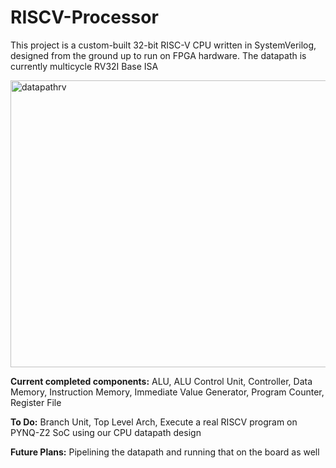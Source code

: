 # RISCV-Processor
This project is a custom-built 32-bit RISC-V CPU written in SystemVerilog, designed from the ground up to run on FPGA hardware.
The datapath is currently multicycle RV32I Base ISA

<img width="892" height="459" alt="datapathrv" src="https://github.com/user-attachments/assets/fcf2f006-d8d4-4272-b457-544d77f0e059" />

**Current completed components:**
ALU, ALU Control Unit, Controller, Data Memory, Instruction Memory, Immediate Value Generator, Program Counter, Register File

**To Do:**
Branch Unit, Top Level Arch, Execute a real RISCV program on PYNQ-Z2 SoC using our CPU datapath design

**Future Plans:**
Pipelining the datapath and running that on the board as well
